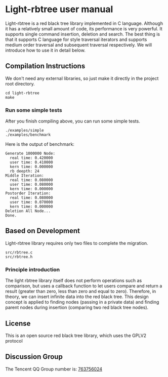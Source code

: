# Light-rbtree user manual 

Light-rbtree is a red black tree library implemented in C language. Although it has a relatively small amount of code, its performance is very powerful. It supports single command insertion, deletion and search. The best thing is that it supports C language for style traversal iterators and supports medium order traversal and subsequent traversal respectively. We will introduce how to use it in detail below.

## Compilation Instructions

We don't need any external libraries, so just make it directly in the project root directory.

```shell
cd light-rbtree
make
```

### Run some simple tests

After you finish compiling above, you can run some simple tests.

```shell
./examples/simple
./examples/benchmark
```

Here is the output of benchmark:

```shell
Generate 1000000 Node:
  real time: 0.420000
  user time: 0.410000
  kern time: 0.000000
  rb deepth: 24
Middle Iteration:
  real time: 0.080000
  user time: 0.080000
  kern time: 0.000000
Postorder Iteration:
  real time: 0.080000
  user time: 0.070000
  kern time: 0.000000
Deletion All Node...
Done.
```

## Based on Development 

Light-rbtree library requires only two files to complete the migration.

```
src/rbtree.c
src/rbtree.h
```

### Principle introduction

The light rbtree library itself does not perform operations such as comparison, but uses a callback function to let users compare and return a result (greater than zero, less than zero and equal to zero). Therefore, in theory, we can insert infinite data into the red black tree. This design concept is applied to finding nodes (passing in a private data) and finding parent nodes during insertion (comparing two red black tree nodes).

## License

This is an open source red black tree library, which uses the GPLV2 protocol

## Discussion Group

The Tencent QQ Group number is: [763756024](https://jq.qq.com/?_wv=1027&k=UhogIfXA)

